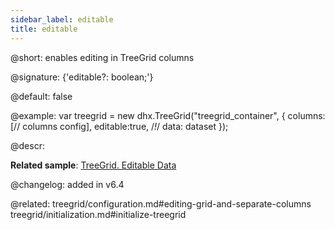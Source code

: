 ```yaml
---
sidebar_label: editable
title: editable
---          
```


@short: enables editing in TreeGrid columns

@signature: {'editable?: boolean;'}

@default: false

@example: 
var treegrid = new dhx.TreeGrid("treegrid_container", {
	columns: [// columns config],
	editable:true, /*!*/
	data: dataset
});



@descr: 

**Related sample**: [TreeGrid. Editable Data](https://snippet.dhtmlx.com/sdbfbv2n)

@changelog: added in v6.4

@related:
treegrid/configuration.md#editing-grid-and-separate-columns
treegrid/initialization.md#initialize-treegrid

